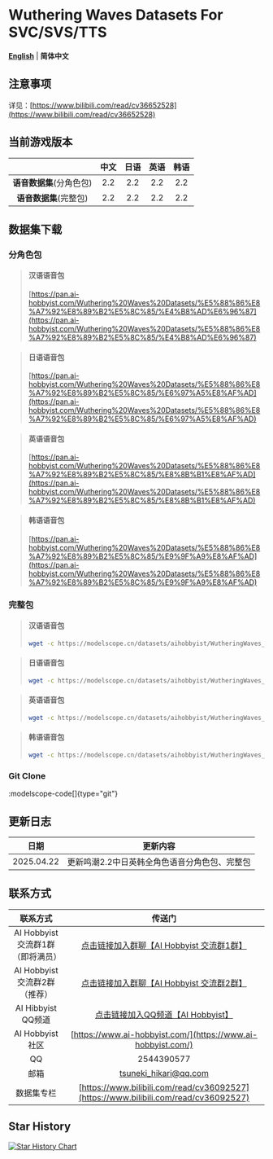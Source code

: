 # Wuthering Waves Datasets For SVC/SVS/TTS
[**English**](./README.md) | **简体中文**

## 注意事项

详见：[https://www.bilibili.com/read/cv36652528](https://www.bilibili.com/read/cv36652528)

## 当前游戏版本

|                          | 中文 | 日语 | 英语 | 韩语 |
| :----------------------: | :--: | :--: | :--: | :--: |
| **语音数据集**(分角色包) | 2.2  | 2.2  | 2.2  | 2.2  |
|  **语音数据集**(完整包)  | 2.2  | 2.2  | 2.2  | 2.2  |

## 数据集下载
### 分角色包
>#### 汉语语音包
>[https://pan.ai-hobbyist.com/Wuthering%20Waves%20Datasets/%E5%88%86%E8%A7%92%E8%89%B2%E5%8C%85/%E4%B8%AD%E6%96%87](https://pan.ai-hobbyist.com/Wuthering%20Waves%20Datasets/%E5%88%86%E8%A7%92%E8%89%B2%E5%8C%85/%E4%B8%AD%E6%96%87)

>#### 日语语音包
>[https://pan.ai-hobbyist.com/Wuthering%20Waves%20Datasets/%E5%88%86%E8%A7%92%E8%89%B2%E5%8C%85/%E6%97%A5%E8%AF%AD](https://pan.ai-hobbyist.com/Wuthering%20Waves%20Datasets/%E5%88%86%E8%A7%92%E8%89%B2%E5%8C%85/%E6%97%A5%E8%AF%AD)

>#### 英语语音包
>[https://pan.ai-hobbyist.com/Wuthering%20Waves%20Datasets/%E5%88%86%E8%A7%92%E8%89%B2%E5%8C%85/%E8%8B%B1%E8%AF%AD](https://pan.ai-hobbyist.com/Wuthering%20Waves%20Datasets/%E5%88%86%E8%A7%92%E8%89%B2%E5%8C%85/%E8%8B%B1%E8%AF%AD)

>#### 韩语语音包
>[https://pan.ai-hobbyist.com/Wuthering%20Waves%20Datasets/%E5%88%86%E8%A7%92%E8%89%B2%E5%8C%85/%E9%9F%A9%E8%AF%AD](https://pan.ai-hobbyist.com/Wuthering%20Waves%20Datasets/%E5%88%86%E8%A7%92%E8%89%B2%E5%8C%85/%E9%9F%A9%E8%AF%AD)

### 完整包
>#### 汉语语音包
> ```bash 
>wget -c https://modelscope.cn/datasets/aihobbyist/WutheringWaves_Dataset/resolve/master/WutheringWaves2.2_CN.7z
>```

>#### 日语语音包
> ```bash 
>wget -c https://modelscope.cn/datasets/aihobbyist/WutheringWaves_Dataset/resolve/master/WutheringWaves2.2_JP.7z
>```

>#### 英语语音包
> ```bash 
>wget -c https://modelscope.cn/datasets/aihobbyist/WutheringWaves_Dataset/resolve/master/WutheringWaves2.2_EN.7z
>```

>#### 韩语语音包
> ```bash 
>wget -c https://modelscope.cn/datasets/aihobbyist/WutheringWaves_Dataset/resolve/master/WutheringWaves2.2_KR.7z
>```

### Git Clone
:modelscope-code[]{type="git"}
## 更新日志

|    日期    |                 更新内容                  |
| :--------: | :---------------------------------------: |
| 2025.04.22| 更新鸣潮2.2中日英韩全角色语音分角色包、完整包 |


## 联系方式

|      联系方式      |                            传送门                            |
| :----------------: | :----------------------------------------------------------: |
| AI Hobbyist 交流群1群（即将满员） | [点击链接加入群聊【AI Hobbyist 交流群1群】](https://qm.qq.com/q/Ii0OLQTF2U) |
| AI Hobbyist 交流群2群（推荐） | [点击链接加入群聊【AI Hobbyist 交流群2群】](https://qm.qq.com/q/H5KD6AYRSU) |
| AI Hibbyist QQ频道 | [点击链接加入QQ频道【AI Hobbyist】](https://pd.qq.com/s/8c2wkdwyl) |
|   AI Hobbyist社区   | [https://www.ai-hobbyist.com/](https://www.ai-hobbyist.com/) |
|         QQ         |                          2544390577                          |
|        邮箱        |                    tsuneki_hikari@qq.com                     |
|        数据集专栏        |                    [https://www.bilibili.com/read/cv36092527](https://www.bilibili.com/read/cv36092527)                     |

## Star History

[![Star History Chart](https://api.star-history.com/svg?repos=AI-Hobbyist/WutheringWaves_Datasets&type=Date)](https://star-history.com/#AI-Hobbyist/WutheringWaves_Datasets&Date)
